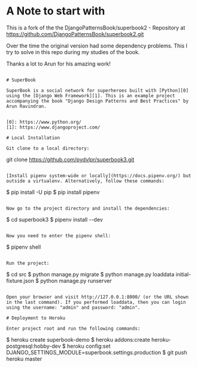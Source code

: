 # A Note to start with

This is a fork of the the DjangoPatternsBook/superbook2 - Repository
at https://github.com/DjangoPatternsBook/superbook2.git

Over the time the original version had some dependency problems.
This I try to solve in this repo during my studies of the book.

Thanks a lot to Arun for his amazing work!

```

# SuperBook

SuperBook is a social network for superheroes built with [Python][0] using the [Django Web Framework][1]. This is an example project accompanying the book "Django Design Patterns and Best Practices" by Arun Ravindran.


[0]: https://www.python.org/
[1]: https://www.djangoproject.com/

# Local Installation

Git clone to a local directory:

```
git clone https://github.com/pydvlpr/superbook3.git
```

[Install pipenv system-wide or locally](https://docs.pipenv.org/) but outside a virtualenv. Alternatively, follow these commands:

```
$ pip install -U pip
$ pip install pipenv
```

Now go to the project directory and install the dependencies:
```
$ cd superbook3
$ pipenv install --dev
```

Now you need to enter the pipenv shell:

```
$ pipenv shell
```

Run the project:
```
$ cd src
$ python manage.py migrate
$ python manage.py loaddata initial-fixture.json
$ python manage.py runserver
```

Open your browser and visit http://127.0.0.1:8000/ (or the URL shown in the last command). If you performed loaddata, then you can login using the username: "admin" and password: "admin".

# Deployment to Heroku

Enter project root and run the following commands:

```
$ heroku create superbook-demo
$ heroku addons:create heroku-postgresql:hobby-dev
$ heroku config:set DJANGO_SETTINGS_MODULE=superbook.settings.production
$ git push heroku master
```
